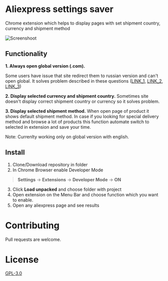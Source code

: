# Aliexpress settings saver

Chrome extension which helps to display pages with set shipment country, currency and shipment method 

![Screenshoot](https://github.com/svtcore/aliexpress-settings-saver/blob/main/screenshot.png)

## Functionality
**1. Always open global version (.com).** 

 Some users have issue that site redirect them to russian version and can't open global. It solves problem described in these questions ([LINK_1](https://www.reddit.com/r/Aliexpress/comments/fq4ylc/aliexpresscom_redirecting_to_ru/), [LINK_2](https://www.reddit.com/r/Aliexpress/comments/hac0n1/aliexpresscom_keeps_redirecting_me_to_russian/), [LINK_3](https://www.reddit.com/r/Aliexpress/comments/35r87s/why_the_f_is_aliexpress_in_russian/))

**2. Display selected currency and shipment country.** Sometimes site doesn't display correct shipment country or currency so it solves problem.

**3. Display selected shipment method.** When open page of product it shows default shipment method. In case if you looking for special delivery method and browse a lot of products this function automate switch to selected in extension and save your time.

Note: Currenlty working only on global version with english.

## Install

1. Clone/Download repository in folder
2. In Chrome Browser enable Developer Mode 
  > **Settings** -> **Extensions** -> **Developer Mode** -> **ON**

3. Click **Load unpacked** and choose folder with project
4. Open extension on the Menu Bar and choose function which you want to enable.
5. Open any aliexpress page and see results

# Contributing
Pull requests are welcome.

# License
[GPL-3.0](https://github.com/svtcore/aliexpress-settings-saver/blob/main/LICENSE)
